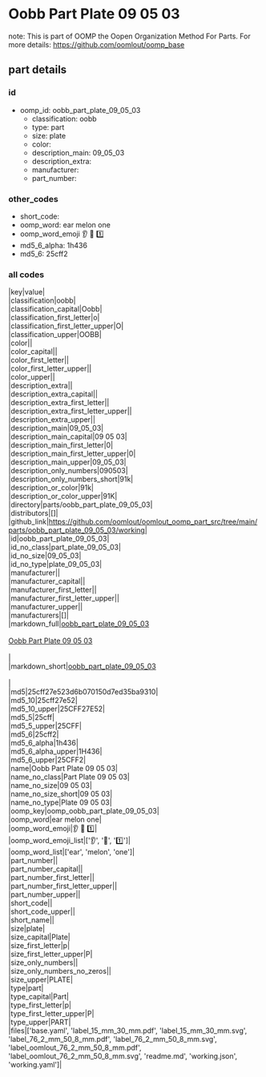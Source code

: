 # Oobb Part Plate 09 05 03  

note: This is part of OOMP the Oopen Organization Method For Parts. For more details: https://github.com/oomlout/oomp_base

##  part details





### id
* oomp_id: oobb_part_plate_09_05_03
  * classification: oobb
  * type: part
  * size: plate
  * color: 
  * description_main: 09_05_03
  * description_extra: 
  * manufacturer: 
  * part_number: 

### other_codes
* short_code: 
* oomp_word: ear melon one
* oomp_word_emoji :ear: :melon: :one:
* md5_6_alpha: 1h436
* md5_6: 25cff2

### all codes 
|key|value|  
|classification|oobb|  
|classification_capital|Oobb|  
|classification_first_letter|o|  
|classification_first_letter_upper|O|  
|classification_upper|OOBB|  
|color||  
|color_capital||  
|color_first_letter||  
|color_first_letter_upper||  
|color_upper||  
|description_extra||  
|description_extra_capital||  
|description_extra_first_letter||  
|description_extra_first_letter_upper||  
|description_extra_upper||  
|description_main|09_05_03|  
|description_main_capital|09 05 03|  
|description_main_first_letter|0|  
|description_main_first_letter_upper|0|  
|description_main_upper|09_05_03|  
|description_only_numbers|090503|  
|description_only_numbers_short|91k|  
|description_or_color|91k|  
|description_or_color_upper|91K|  
|directory|parts/oobb_part_plate_09_05_03|  
|distributors|[]|  
|github_link|https://github.com/oomlout/oomlout_oomp_part_src/tree/main/parts/oobb_part_plate_09_05_03/working|  
|id|oobb_part_plate_09_05_03|  
|id_no_class|part_plate_09_05_03|  
|id_no_size|09_05_03|  
|id_no_type|plate_09_05_03|  
|manufacturer||  
|manufacturer_capital||  
|manufacturer_first_letter||  
|manufacturer_first_letter_upper||  
|manufacturer_upper||  
|manufacturers|[]|  
|markdown_full|[oobb_part_plate_09_05_03](https://github.com/oomlout/oomlout_oomp_part_src/tree/main/parts/oobb_part_plate_09_05_03/working)<br>[](https://github.com/oomlout/oomlout_oomp_part_src/tree/main/parts/oobb_part_plate_09_05_03/working)<br>[Oobb Part Plate 09 05 03](https://github.com/oomlout/oomlout_oomp_part_src/tree/main/parts/oobb_part_plate_09_05_03/working)<br><br>|  
|markdown_short|[oobb_part_plate_09_05_03](https://github.com/oomlout/oomlout_oomp_part_src/tree/main/parts/oobb_part_plate_09_05_03/working)<br><br>|  
|md5|25cff27e523d6b070150d7ed35ba9310|  
|md5_10|25cff27e52|  
|md5_10_upper|25CFF27E52|  
|md5_5|25cff|  
|md5_5_upper|25CFF|  
|md5_6|25cff2|  
|md5_6_alpha|1h436|  
|md5_6_alpha_upper|1H436|  
|md5_6_upper|25CFF2|  
|name|Oobb Part Plate 09 05 03|  
|name_no_class|Part Plate 09 05 03|  
|name_no_size|09 05 03|  
|name_no_size_short|09 05 03|  
|name_no_type|Plate 09 05 03|  
|oomp_key|oomp_oobb_part_plate_09_05_03|  
|oomp_word|ear melon one|  
|oomp_word_emoji|:ear: :melon: :one:|  
|oomp_word_emoji_list|[':ear:', ':melon:', ':one:']|  
|oomp_word_list|['ear', 'melon', 'one']|  
|part_number||  
|part_number_capital||  
|part_number_first_letter||  
|part_number_first_letter_upper||  
|part_number_upper||  
|short_code||  
|short_code_upper||  
|short_name||  
|size|plate|  
|size_capital|Plate|  
|size_first_letter|p|  
|size_first_letter_upper|P|  
|size_only_numbers||  
|size_only_numbers_no_zeros||  
|size_upper|PLATE|  
|type|part|  
|type_capital|Part|  
|type_first_letter|p|  
|type_first_letter_upper|P|  
|type_upper|PART|  
|files|['base.yaml', 'label_15_mm_30_mm.pdf', 'label_15_mm_30_mm.svg', 'label_76_2_mm_50_8_mm.pdf', 'label_76_2_mm_50_8_mm.svg', 'label_oomlout_76_2_mm_50_8_mm.pdf', 'label_oomlout_76_2_mm_50_8_mm.svg', 'readme.md', 'working.json', 'working.yaml']|  
